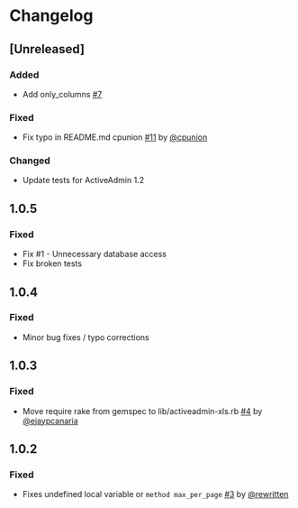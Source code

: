 # Changelog

## [Unreleased]

### Added

* Add only_columns [#7][]

### Fixed

* Fix typo in README.md cpunion [#11][] by [@cpunion][]

### Changed

* Update tests for ActiveAdmin 1.2

## 1.0.5

### Fixed

* Fix #1 - Unnecessary database access
* Fix broken tests

## 1.0.4

### Fixed

* Minor bug fixes / typo corrections

## 1.0.3

### Fixed

* Move require rake from gemspec to lib/activeadmin-xls.rb [#4][] by [@ejaypcanaria][]

## 1.0.2

### Fixed

* Fixes undefined local variable or `method max_per_page` [#3][] by [@rewritten][]

<!--- Link List --->
[#3]: https://github.com/thambley/activeadmin-xls/issues/3
[#4]: https://github.com/thambley/activeadmin-xls/pull/4
[#7]: https://github.com/thambley/activeadmin-xls/issues/7
[#11]: https://github.com/thambley/activeadmin-xls/pull/11

[@rewritten]: https://github.com/rewritten
[@ejaypcanaria]: https://github.com/ejaypcanaria
[@cpunion]: https://github.com/cpunion